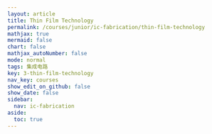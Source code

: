 ```yaml
---
layout: article
title: Thin Film Technology
permalink: /courses/junior/ic-fabrication/thin-film-technology
mathjax: true
mermaid: false
chart: false
mathjax_autoNumber: false
mode: normal
tags: 集成电路
key: 3-thin-film-technology
nav_key: courses
show_edit_on_github: false
show_date: false
sidebar:
  nav: ic-fabrication
aside:
  toc: true
---
```


<!--more-->